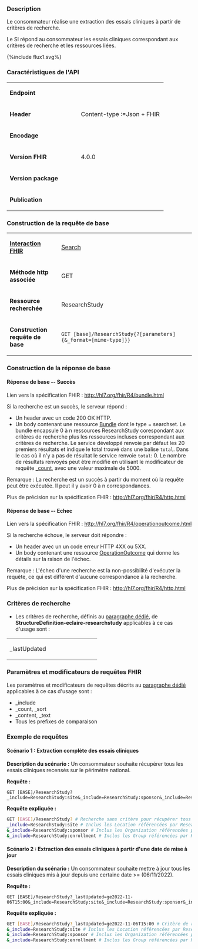 ### Description

Le consommateur réalise une extraction des essais cliniques à partir de critères de recherche.

Le SI répond au consommateur les essais cliniques correspondant aux critères de recherche et les ressources liées.

<div style="text-inlin:center;">{%include flux1.svg%}</div>


### Caractéristiques de l'API 

<table width="25%">
<tbody>
<tr>
<td width="45%">
<p><strong>Endpoint</strong></p>
</td>

<td width="54%">
<p>&nbsp;</p>
</td>
</tr>
<tr>
<td width="45%">
<p><strong>Header</strong></p>
</td>
<td width="54%">
<p>Content-type&nbsp;:=Json + FHIR</p>
</td>
</tr>

<tr>
<td width="45%">
<p><strong>Encodage</strong></p>
</td>
<td width="54%">
<p>&nbsp;</p>
</td>
</tr>

<tr>
<td width="45%">
<p><strong>Version FHIR</strong></p>
</td>
<td width="54%">
<p>4.0.0</p>
</td>
</tr>

<tr>
<td width="45%">
<p><strong>Version package</strong></p>
</td>
<td width="54%">
<p>&nbsp;</p>
</td>
</tr>

<tr>
<td width="45%">
<p><strong>Publication</strong></p>
</td>
<td width="54%">
<p>&nbsp;</p>
</td>
</tr>

</tbody>
</table>


### Construction de la requête de base

<table>
<tbody>

<tr>
<td width="149">
<p><strong> <a href="http://hl7.org/fhir/R4/http.html#general">Interaction FHIR</a> </strong></p>
</td>
<td width="531">
<p> <a href="http://hl7.org/fhir/R4/http.html#search">Search</a> </p>
</td>
</tr>

<tr>
<td width="149">
<p><strong>Méthode http associée</strong></p>
</td>
<td width="531">
<p>GET</p>
</td>
</tr>

<tr>
<td width="149">
<p><strong>Ressource recherchée</strong></p>
</td>
<td width="531">
<p>ResearchStudy</p>
</td>
</tr>

<tr>
<td width="149">
<p><strong>Construction requête de base</strong></p>
</td>
<td width="531">
<p><code>GET [base]/ResearchStudy{?[parameters]{&amp;_format=[mime-type]}}</code></p>
</td>
</tr>

</tbody>
</table>

### Construction de la réponse de base

#### Réponse de base -- Succès

Lien vers la spécification FHIR : <http://hl7.org/fhir/R4/bundle.html>

Si la recherche est un succès, le serveur répond :
-  Un header avec un code 200 OK HTTP.
-  Un body contenant une ressource [Bundle](http://hl7.org/fhir/R4/bundle.html) dont le type = searchset. Le bundle encapsule 0 à n ressources ResearchStudy corespondant aux critères de recherche plus les ressources incluses correspondant aux critères de recherche.
Le service développé renvoie par défaut les 20 premiers résultats et indique le total trouvé dans une balise `total`. Dans le cas où il n'y a pas de résultat le service renvoie `total`: 0. Le nombre de résultats renvoyés peut être modifié en utilisant le modificateur de requête [_count](http://hl7.org/fhir/R4/search.html#count), avec une valeur maximale de 5000.

Remarque : La recherche est un succès à partir du moment où la requête peut être exécutée. Il peut il y avoir 0 à n correspondances.

Plus de précision sur la spécification FHIR : <http://hl7.org/fhir/R4/http.html>

#### Réponse de base -- Echec

Lien vers la spécification FHIR :
<http://hl7.org/fhir/R4/operationoutcome.html>

Si la recherche échoue, le serveur doit répondre :
-   Un header avec un un code erreur HTTP 4XX ou 5XX.
-   Un body contenant une ressource [OperationOutcome](http://hl7.org/fhir/R4/operationoutcome.html) qui donne les détails sur la raison de l'échec.

Remarque : L'échec d'une recherche est la non-possibilité d'exécuter la
requête, ce qui est différent d'aucune correspondance à la recherche.

Plus de précision sur la spécification FHIR : <http://hl7.org/fhir/R4/http.html>

### Critères de recherche

-   Les critères de recherche, définis au [paragraphe dédié](search_param.html#structuredefinition-eclaire-researchstudy), de **StructureDefinition-eclaire-researchstudy** applicables à ce cas d'usage sont :

<table>
<tbody>
<tr>

<td width="230">
<p>_lastUpdated</p>
</td>


</tr>
</tbody>
</table>


### Paramètres et modificateurs de requêtes FHIR

Les paramètres et modificateurs de requêtes décrits au [paragraphe dédié](modifiers.html)
applicables à ce cas d'usage sont :

- _include
- _count, _sort
- _content, _text
- Tous les prefixes de comparaison


### Exemple de requêtes

#### Scénario 1 : Extraction complète des essais cliniques

**Description du scénario :** Un consommateur souhaite récupérer tous les essais cliniques recensés sur le périmètre national.

**Requête :**
```
GET [BASE]/ResearchStudy?_include=ResearchStudy:site&_include=ResearchStudy:sponsor&_include=ResearchStudy:enrollment
```

**Requête expliquée :**
```sh
GET [BASE]/ResearchStudy? # Recherche sans critère pour récupérer tous les essais cliniques
_include=ResearchStudy:site # Inclus les Location référencées par ResearchStudy
&_include=ResearchStudy:sponsor # Inclus les Organization référencées par ResearchStudy
&_include=ResearchStudy:enrollment # Inclus les Group référencées par ResearchStudy
```

#### Scénario 2 : Extraction des essais cliniques à partir d'une date de mise à jour

**Description du scénario :** Un consommateur souhaite mettre à jour tous les essais cliniques mis à jour depuis une certaine date \>= (06/11/2022).

**Requête :**
```
GET [BASE]/ResearchStudy?_lastUpdated=ge2022-11-06T15:00&_include=ResearchStudy:site&_include=ResearchStudy:sponsor&_include=ResearchStudy:enrollment
```

**Requête expliquée :**
```sh
GET [BASE]/ResearchStudy?_lastUpdated=ge2022-11-06T15:00 # Critère de recherche sur la date de mise à jour (ge = greater or equal)
&_include=ResearchStudy:site # Inclus les Location référencées par ResearchStudy
&_include=ResearchStudy:sponsor # Inclus les Organization référencées par ResearchStudy
&_include=ResearchStudy:enrollment # Inclus les Group référencées par ResearchStudy
```

